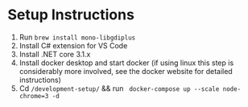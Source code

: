 # Setup Instructions

1. Run `brew install mono-libgdiplus`
2. Install C# extension for VS Code
3. Install .NET core 3.1.x 
4. Install docker desktop and start docker (if using linux this step is considerably more involved, see the docker website for detailed instructions)
5. Cd `/development-setup/` && run ` docker-compose up --scale node-chrome=3 -d`
